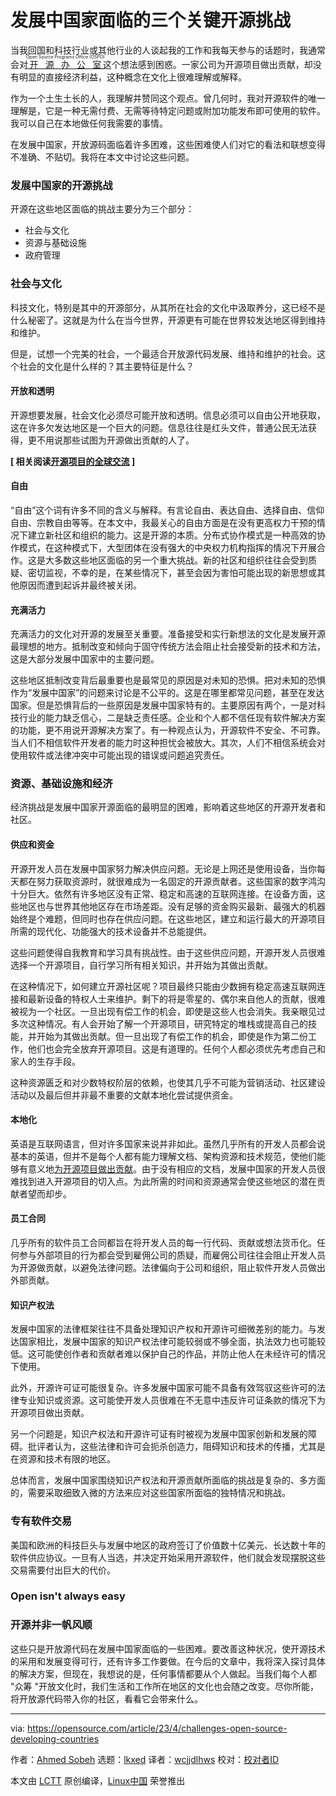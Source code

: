 [#]: subject: "3 key open source challenges in developing countries"
[#]: via: "https://opensource.com/article/23/4/challenges-open-source-developing-countries"
[#]: author: "Ahmed Sobeh https://opensource.com/users/ahmed-sobeh"
[#]: collector: "lkxed"
[#]: translator: "wcjjdlhws"
[#]: reviewer: " "
[#]: publisher: " "
[#]: url: " "

发展中国家面临的三个关键开源挑战
======

当我回国和科技行业或其他行业的人谈起我的工作和我每天参与的话题时，我通常会对[<ruby>开源办公室<rt>Open Source Programs Office (OSPO)</rt></ruby>][1]这个想法感到困惑。一家公司为开源项目做出贡献，却没有明显的直接经济利益，这种概念在文化上很难理解或解释。

作为一个土生土长的人，我理解并赞同这个观点。曾几何时，我对开源软件的唯一理解是，它是一种无需付费、无需等待特定问题或附加功能发布即可使用的软件。我可以自己在本地做任何我需要的事情。

在发展中国家，开放源码面临着许多困难，这些困难使人们对它的看法和联想变得不准确、不贴切。我将在本文中讨论这些问题。

### 发展中国家的开源挑战

开源在这些地区面临的挑战主要分为三个部分：

- 社会与文化
- 资源与基础设施
- 政府管理

### 社会与文化

科技文化，特别是其中的开源部分，从其所在社会的文化中汲取养分，这已经不是什么秘密了。这就是为什么在当今世界，开源更有可能在世界较发达地区得到维持和维护。

但是，试想一个完美的社会，一个最适合开放源代码发展、维持和维护的社会。这个社会的文化是什么样的？其主要特征是什么？

#### 开放和透明

开源想要发展，社会文化必须尽可能开放和透明。信息必须可以自由公开地获取，这在许多欠发达地区是一个巨大的问题。信息往往是红头文件，普通公民无法获得，更不用说那些试图为开源做出贡献的人了。

**[ 相关阅读[开源项目的全球交流][2] ]**

#### 自由

“自由”这个词有许多不同的含义与解释。有言论自由、表达自由、选择自由、信仰自由、宗教自由等等。在本文中，我最关心的自由方面是在没有更高权力干预的情况下建立新社区和组织的能力。这是开源的本质。分布式协作模式是一种高效的协作模式，在这种模式下，大型团体在没有强大的中央权力机构指挥的情况下开展合作。这是大多数这些地区面临的另一个重大挑战。新的社区和组织往往会受到质疑、密切监视，不幸的是，在某些情况下，甚至会因为害怕可能出现的新思想或其他原因而遭到起诉并最终被关闭。

#### 充满活力

充满活力的文化对开源的发展至关重要。准备接受和实行新想法的文化是发展开源最理想的地方。抵制改变和倾向于固守传统方法会阻止社会接受新的技术和方法，这是大部分发展中国家中的主要问题。

这些地区抵制改变背后最重要也是最常见的原因是对未知的恐惧。把对未知的恐惧作为“发展中国家”的问题来讨论是不公平的。这是在哪里都常见问题，甚至在发达国家。但是恐惧背后的一些原因是发展中国家特有的。主要原因有两个，一是对科技行业的能力缺乏信心，二是缺乏责任感。企业和个人都不信任现有软件解决方案的功能，更不用说开源解决方案了。有一种观点认为，开源软件不安全、不可靠。当人们不相信软件开发者的能力时这种担忧会被放大。其次，人们不相信系统会对使用软件或法律冲突中可能出现的错误或问题追究责任。

### 资源、基础设施和经济

经济挑战是发展中国家开源面临的最明显的困难，影响着这些地区的开源开发者和社区。

#### 供应和资金

开源开发人员在发展中国家努力解决供应问题。无论是上网还是使用设备，当你每天都在努力获取资源时，就很难成为一名固定的开源贡献者。这些国家的数字鸿沟十分巨大。依然有许多地区没有正常、稳定和高速的互联网连接。在设备方面，这些地区也与世界其他地区存在市场差距。没有足够的资金购买最新、最强大的机器始终是个难题，但同时也存在供应问题。在这些地区，建立和运行最大的开源项目所需的现代化、功能强大的技术设备并不总能提供。

这些问题使得自我教育和学习具有挑战性。由于这些供应问题，开源开发人员很难选择一个开源项目，自行学习所有相关知识，并开始为其做出贡献。

在这种情况下，如何建立开源社区呢？项目最终只能由少数拥有稳定高速互联网连接和最新设备的特权人士来维护。剩下的将是零星的、偶尔来自他人的贡献，很难被视为一个社区。一旦出现有偿工作的机会，即使是这些人也会消失。我亲眼见过多次这种情况。有人会开始了解一个开源项目，研究特定的堆栈或提高自己的技能，并开始为其做出贡献。但一旦出现了有偿工作的机会，即使是作为第二份工作，他们也会完全放弃开源项目。这是有道理的。任何个人都必须优先考虑自己和家人的生存手段。

这种资源匮乏和对少数特权阶层的依赖，也使其几乎不可能为营销活动、社区建设活动以及最后但并非最不重要的文献本地化尝试提供资金。

#### 本地化

英语是互联网语言，但对许多国家来说并非如此。虽然几乎所有的开发人员都会说基本的英语，但并不是每个人都有能力理解文档、架构资源和技术规范，使他们能够有意义地[为开源项目做出贡献][3]。由于没有相应的文档，发展中国家的开发人员很难找到进入开源项目的切入点。为此所需的时间和资源通常会使这些地区的潜在贡献者望而却步。

#### 员工合同

几乎所有的软件员工合同都旨在将开发人员的每一行代码、贡献或想法货币化。任何参与外部项目的行为都会受到雇佣公司的质疑，而雇佣公司往往会阻止开发人员为开源做贡献，以避免法律问题。法律偏向于公司和组织，阻止软件开发人员做出外部贡献。

#### 知识产权法

发展中国家的法律框架往往不具备处理知识产权和开源许可细微差别的能力。与发达国家相比，发展中国家的知识产权法律可能较弱或不够全面，执法效力也可能较低。这可能使创作者和贡献者难以保护自己的作品，并防止他人在未经许可的情况下使用。

此外，开源许可证可能很复杂。许多发展中国家可能不具备有效驾驭这些许可的法律专业知识或资源。这可能使开发人员很难在不无意中违反许可证条款的情况下为开源项目做出贡献。

另一个问题是，知识产权法和开源许可证有时被视为发展中国家创新和发展的障碍。批评者认为，这些法律和许可会扼杀创造力，阻碍知识和技术的传播，尤其是在资源和技术有限的地区。

总体而言，发展中国家围绕知识产权法和开源贡献所面临的挑战是复杂的、多方面的，需要采取细致入微的方法来应对这些国家所面临的独特情况和挑战。

### 专有软件交易

美国和欧洲的科技巨头与发展中地区的政府签订了价值数十亿美元、长达数十年的软件供应协议。一旦有人当选，并决定开始采用开源软件，他们就会发现摆脱这些交易需要付出巨大的代价。

### Open isn't always easy
### 开源并非一帆风顺

这些只是开放源代码在发展中国家面临的一些困难。要改善这种状况，使开源技术的采用和发展变得可行，还有许多工作要做。在今后的文章中，我将深入探讨具体的解决方案，但现在，我想说的是，任何事情都要从个人做起。当我们每个人都 "众筹 "开放文化时，我们生活和工作所在地区的文化也会随之改变。尽你所能，将开放源代码带入你的社区，看看它会带来什么。

--------------------------------------------------------------------------------

via: https://opensource.com/article/23/4/challenges-open-source-developing-countries

作者：[Ahmed Sobeh][a]
选题：[lkxed][b]
译者：[wcjjdlhws](https://github.com/wcjjdlhws)
校对：[校对者ID](https://github.com/校对者ID)

本文由 [LCTT](https://github.com/LCTT/TranslateProject) 原创编译，[Linux中国](https://linux.cn/) 荣誉推出

[a]: https://opensource.com/users/ahmed-sobeh
[b]: https://github.com/lkxed/
[1]: https://opensource.com/article/20/5/open-source-program-office
[2]: https://opensource.com/article/21/10/global-communication-open-source
[3]: https://opensource.com/article/22/3/contribute-open-source-2022
[4]: https://opensource.com/article/22/11/open-source-weaves-connections-between-countries
